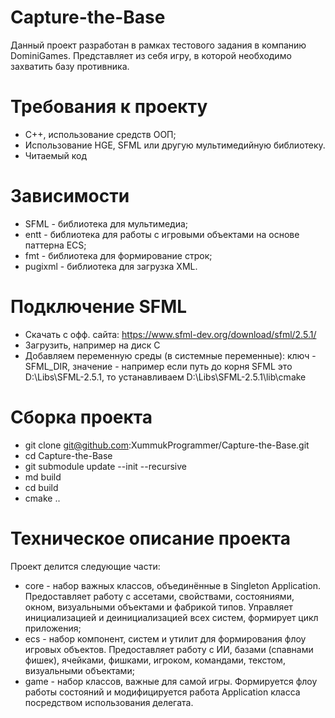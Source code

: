 # Capture-the-Base
Данный проект разработан в рамках тестового задания в компанию DominiGames.
Представляет из себя игру, в которой необходимо захватить базу противника.

# Требования к проекту
- C++, использование средств ООП;
- Использование HGE, SFML или другую мультимедийную библиотеку.
- Читаемый код

# Зависимости
- SFML - библиотека для мультимедиа;
- entt - библиотека для работы с игровыми объектами на основе паттерна ECS;
- fmt - библиотека для формирование строк;
- pugixml - библиотека для загрузка XML.

# Подключение SFML
- Скачать с офф. сайта: https://www.sfml-dev.org/download/sfml/2.5.1/
- Загрузить, например на диск С
- Добавляем переменную среды (в системные переменные): ключ - SFML_DIR, значение - например если путь до корня SFML это D:\Libs\SFML-2.5.1, то устанавливаем D:\Libs\SFML-2.5.1\lib\cmake

# Сборка проекта
- git clone git@github.com:XummukProgrammer/Capture-the-Base.git
- cd Capture-the-Base
- git submodule update --init --recursive
- md build
- cd build
- cmake ..

# Техническое описание проекта
Проект делится следующие части:
- core - набор важных классов, объединённые в Singleton Application. Предоставляет работу с ассетами, свойствами, состояниями, окном, визуальными объектами и фабрикой типов. Управляет инициализацией и деинициализацией всех систем, формирует цикл приложения;
- ecs - набор компонент, систем и утилит для формирования флоу игровых объектов. Предоставляет работу с ИИ, базами (спавнами фишек), ячейками, фишками, игроком, командами, текстом, визуальными объектами;
- game - набор классов, важные для самой игры. Формируется флоу работы состояний и модифицируется работа Application класса посредством использования делегата.

